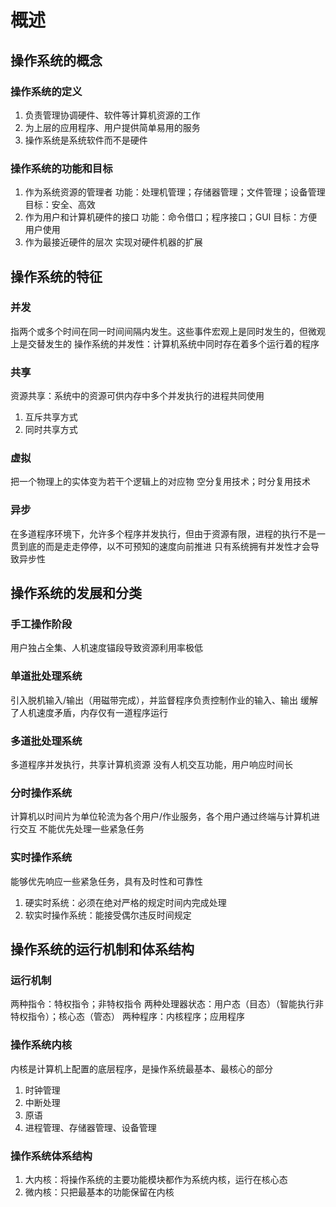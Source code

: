 # 概述
## 操作系统的概念
### 操作系统的定义
1. 负责管理协调硬件、软件等计算机资源的工作
2. 为上层的应用程序、用户提供简单易用的服务
3. 操作系统是系统软件而不是硬件
### 操作系统的功能和目标
1. 作为系统资源的管理者
功能：处理机管理；存储器管理；文件管理；设备管理
目标：安全、高效
2. 作为用户和计算机硬件的接口
功能：命令借口；程序接口；GUI
目标：方便用户使用
3. 作为最接近硬件的层次
实现对硬件机器的扩展
## 操作系统的特征
### 并发
指两个或多个时间在同一时间间隔内发生。这些事件宏观上是同时发生的，但微观上是交替发生的
操作系统的并发性：计算机系统中同时存在着多个运行着的程序
### 共享
资源共享：系统中的资源可供内存中多个并发执行的进程共同使用
1. 互斥共享方式
2. 同时共享方式
### 虚拟
把一个物理上的实体变为若干个逻辑上的对应物
空分复用技术；时分复用技术
### 异步
在多道程序环境下，允许多个程序并发执行，但由于资源有限，进程的执行不是一贯到底的而是走走停停，以不可预知的速度向前推进
只有系统拥有并发性才会导致异步性
## 操作系统的发展和分类
### 手工操作阶段
用户独占全集、人机速度锚段导致资源利用率极低
### 单道批处理系统
引入脱机输入/输出（用磁带完成），并监督程序负责控制作业的输入、输出
缓解了人机速度矛盾，内存仅有一道程序运行
### 多道批处理系统
多道程序并发执行，共享计算机资源
没有人机交互功能，用户响应时间长
### 分时操作系统
计算机以时间片为单位轮流为各个用户/作业服务，各个用户通过终端与计算机进行交互
不能优先处理一些紧急任务
### 实时操作系统
能够优先响应一些紧急任务，具有及时性和可靠性
1. 硬实时系统：必须在绝对严格的规定时间内完成处理
2. 软实时操作系统：能接受偶尔违反时间规定
## 操作系统的运行机制和体系结构
### 运行机制
两种指令：特权指令；非特权指令
两种处理器状态：用户态（目态）（智能执行非特权指令）；核心态（管态）
两种程序：内核程序；应用程序
### 操作系统内核
内核是计算机上配置的底层程序，是操作系统最基本、最核心的部分
1. 时钟管理
2. 中断处理
3. 原语
4. 进程管理、存储器管理、设备管理
### 操作系统体系结构
1. 大内核：将操作系统的主要功能模块都作为系统内核，运行在核心态
2. 微内核：只把最基本的功能保留在内核